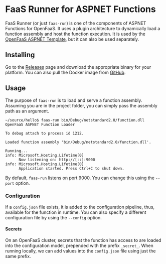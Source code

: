 # FaaS Runner for ASPNET Functions

FaaS Runner (or just `faas-run`) is one of the components of ASPNET Functions for OpenFaaS. It uses a plugin architecture to dynamically load a function assembly and host the function execution. It is used by the [OpenFaaS ASPNET Template](https://github.com/goncalo-oliveira/faas-aspnet-template), but it can also be used separately.

## Installing

Go to the [Releases](https://github.com/goncalo-oliveira/faas-run/releases) page and download the appropriate binary for your platform. You can also pull the Docker image from [GitHub](https://github.com/goncalo-oliveira/faas-run/packages/511219).

## Usage

The purpose of `faas-run` is to load and serve a function assembly. Assuming you are in the project folder, you can simply pass the assembly path as an argument.

```shell
~/source/hello$ faas-run bin/Debug/netstandard2.0/function.dll
OpenFaaS ASPNET Function Loader

To debug attach to process id 1212.

Loaded function assembly 'bin/Debug/netstandard2.0/function.dll'.

Running...
info: Microsoft.Hosting.Lifetime[0]
      Now listening on: http://[::]:9000
info: Microsoft.Hosting.Lifetime[0]
      Application started. Press Ctrl+C to shut down.
```

By default, `faas-run` listens on port 9000. You can change this using the `--port` option.

### Configuration

If a `config.json` file exists, it is added to the configuration pipeline, thus, available for the function in runtime. You can also specify a different configuration file by using the `--config` option.

#### Secrets

On an OpenFaaS cluster, secrets that the function has access to are loaded into the configuration model, prepended with the prefix `_secret_`. When running locally, we can add values into the `config.json` file using just the same prefix.
